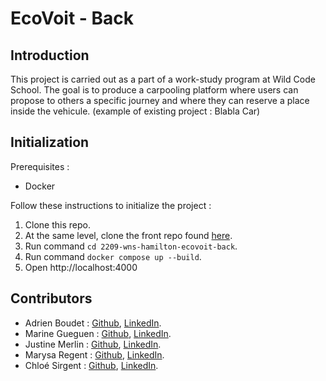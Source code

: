 # EcoVoit - Back

## Introduction

This project is carried out as a part of a work-study program at Wild Code School. The goal is to produce a carpooling platform where users can propose to others a specific journey and where they can reserve a place inside the vehicule. (example of existing project : Blabla Car)

## Initialization

Prerequisites :

- Docker

Follow these instructions to initialize the project :

1. Clone this repo.
2. At the same level, clone the front repo found [here](https://github.com/WildCodeSchool/2209-wns-hamilton-ecovoit-front).
3. Run command `cd 2209-wns-hamilton-ecovoit-back`.
4. Run command `docker compose up --build`.
5. Open http://localhost:4000 

## Contributors

- Adrien Boudet : [Github](https://github.com/AdrienBoudet), [LinkedIn](https://www.linkedin.com/in/adrien-boudet-056759201/).
- Marine Gueguen : [Github](https://github.com/MarineGueguen), [LinkedIn](https://www.linkedin.com/in/marine-gueguen-dev/).
- Justine Merlin : [Github](https://github.com/Justine-Merlin), [LinkedIn](https://www.linkedin.com/in/justine-merlin-developer/).
- Marysa Regent : [Github](https://github.com/MarysaR), [LinkedIn](https://www.linkedin.com/in/marysa-r-42a98a231/).
- Chloé Sirgent : [Github](https://github.com/ChloeSrgt), [LinkedIn](https://www.linkedin.com/in/chloesirgent/).